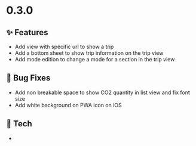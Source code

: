 # 0.3.0

## ✨ Features

* Add view with specific url to show a trip
* Add a bottom sheet to show trip information on the trip view
* Add mode edition to change a mode for a section in the trip view

## 🐛 Bug Fixes

* Add non breakable space to show CO2 quantity in list view and fix font size
* Add white background on PWA icon on iOS

## 🔧 Tech

*
